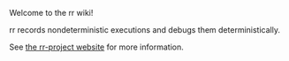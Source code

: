 Welcome to the rr wiki!

rr records nondeterministic executions and debugs them deterministically.

See [the rr-project website](http://rr-project.org/)  for more information.